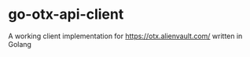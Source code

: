# go-otx-api-client
A working client implementation for https://otx.alienvault.com/ written in Golang
